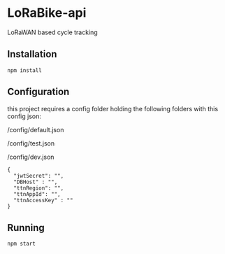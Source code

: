 # LoRaBike-api
LoRaWAN based cycle tracking
## Installation
``npm install``

## Configuration
this project requires a config folder holding the following folders with this config json:

/config/default.json

/config/test.json

/config/dev.json

```
{
  "jwtSecret": "",
  "DBHost" : "",
  "ttnRegion": "",
  "ttnAppId": "",
  "ttnAccessKey" : ""
}
```

## Running
``npm start``
